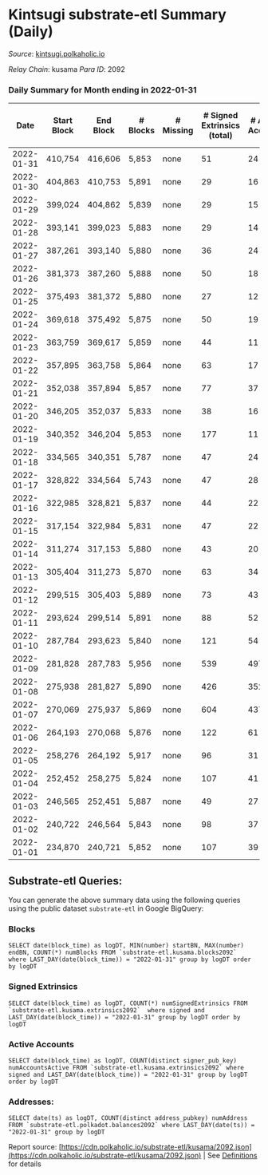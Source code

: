 # Kintsugi substrate-etl Summary (Daily)

_Source_: [kintsugi.polkaholic.io](https://kintsugi.polkaholic.io)

*Relay Chain*: kusama
*Para ID*: 2092



### Daily Summary for Month ending in 2022-01-31


| Date | Start Block | End Block | # Blocks | # Missing | # Signed Extrinsics (total) | # Active Accounts | # Addresses with Balances | # Events | # Transfers | # XCM Transfers In | # XCM Transfers Out |
| ---- | ----------- | --------- | -------- | --------- | --------------------------- | ----------------- | ------------------------- | -------- | ----------- | ------------------ | ------------------- |
| 2022-01-31 | 410,754 | 416,606 | 5,853 | none  | 51 | 24 | 6,331 | 29,378 | 38 ($154,243.96) |   |   |
| 2022-01-30 | 404,863 | 410,753 | 5,891 | none  | 29 | 16 | 6,323 | 29,513 | 13 ($1,612.85) |   |   |
| 2022-01-29 | 399,024 | 404,862 | 5,839 | none  | 29 | 15 | 6,322 | 29,274 | 22 ($11,050.27) |   |   |
| 2022-01-28 | 393,141 | 399,023 | 5,883 | none  | 29 | 14 | 6,312 | 29,557 | 25 ($1,730.43) |   |   |
| 2022-01-27 | 387,261 | 393,140 | 5,880 | none  | 36 | 24 | 6,295 | 29,497 | 26 ($16,014.91) |   |   |
| 2022-01-26 | 381,373 | 387,260 | 5,888 | none  | 50 | 18 | 6,282 | 29,666 | 53 ($20,178.32) |   |   |
| 2022-01-25 | 375,493 | 381,372 | 5,880 | none  | 27 | 12 | 6,255 | 30,082 | 118 ($43,567.87) |   |   |
| 2022-01-24 | 369,618 | 375,492 | 5,875 | none  | 50 | 19 | 6,147 | 29,470 | 24 ($28,487.01) |   |   |
| 2022-01-23 | 363,759 | 369,617 | 5,859 | none  | 44 | 11 | 6,142 | 29,360 | 10 ($8,099.89) |   |   |
| 2022-01-22 | 357,895 | 363,758 | 5,864 | none  | 63 | 17 | 6,139 | 29,430 | 30 ($73,768.68) |   |   |
| 2022-01-21 | 352,038 | 357,894 | 5,857 | none  | 77 | 37 | 6,131 | 29,471 | 59 ($76,135.72) |   |   |
| 2022-01-20 | 346,205 | 352,037 | 5,833 | none  | 38 | 16 | 6,111 | 29,369 | 34 ($15,434.45) |   |   |
| 2022-01-19 | 340,352 | 346,204 | 5,853 | none  | 177 | 11 | 6,085 | 29,490 | 30 ($174,097,476.45) |   |   |
| 2022-01-18 | 334,565 | 340,351 | 5,787 | none  | 47 | 24 | 6,079 | 29,140 | 39 ($3,811.07) |   |   |
| 2022-01-17 | 328,822 | 334,564 | 5,743 | none  | 47 | 28 | 6,054 | 29,328 | 112 ($170,930.42) |   |   |
| 2022-01-16 | 322,985 | 328,821 | 5,837 | none  | 44 | 22 | 5,961 | 29,275 | 18 ($46,498.37) |   |   |
| 2022-01-15 | 317,154 | 322,984 | 5,831 | none  | 47 | 22 | 5,953 | 29,245 | 23 ($2,366.53) |   |   |
| 2022-01-14 | 311,274 | 317,153 | 5,880 | none  | 43 | 20 | 5,950 | 29,494 | 28 ($28,027.52) |   |   |
| 2022-01-13 | 305,404 | 311,273 | 5,870 | none  | 63 | 34 | 5,941 | 29,772 | 89 ($328,463.96) |   |   |
| 2022-01-12 | 299,515 | 305,403 | 5,889 | none  | 73 | 43 | 5,883 | 29,952 | 104 ($2,090,079.70) |   |   |
| 2022-01-11 | 293,624 | 299,514 | 5,891 | none  | 88 | 52 | 5,814 | 29,980 | 109 ($287,771.74) |   |   |
| 2022-01-10 | 287,784 | 293,623 | 5,840 | none  | 121 | 54 | 5,744 | 29,443 | 64 ($57,345.75) |   |   |
| 2022-01-09 | 281,828 | 287,783 | 5,956 | none  | 539 | 497 | 5,728 | 31,665 | 638 ($1,549,741.26) |   |   |
| 2022-01-08 | 275,938 | 281,827 | 5,890 | none  | 426 | 352 | 5,581 | 30,315 | 359 ($370,282.94) |   |   |
| 2022-01-07 | 270,069 | 275,937 | 5,869 | none  | 604 | 437 | 5,551 | 30,877 | 533 ($2,266,674.37) |   |   |
| 2022-01-06 | 264,193 | 270,068 | 5,876 | none  | 122 | 61 | 5,434 | 29,693 | 78 ($1,642,457.80) |   |   |
| 2022-01-05 | 258,276 | 264,192 | 5,917 | none  | 96 | 31 | 5,400 | 30,115 | 93 ($8,964.31) |   |   |
| 2022-01-04 | 252,452 | 258,275 | 5,824 | none  | 107 | 41 | 5,324 | 29,505 | 72 ($48,237.87) |   |   |
| 2022-01-03 | 246,565 | 252,451 | 5,887 | none  | 49 | 27 | 5,280 | 29,750 | 60 ($12,497.22) |   |   |
| 2022-01-02 | 240,722 | 246,564 | 5,843 | none  | 98 | 37 | 5,237 | 29,669 | 86 ($26,466.21) |   |   |
| 2022-01-01 | 234,870 | 240,721 | 5,852 | none  | 107 | 39 | 5,175 | 29,999 | 136 ($143,004.75) |   |   |

## Substrate-etl Queries:
You can generate the above summary data using the following queries using the public dataset `substrate-etl` in Google BigQuery:


### Blocks
```
SELECT date(block_time) as logDT, MIN(number) startBN, MAX(number) endBN, COUNT(*) numBlocks FROM `substrate-etl.kusama.blocks2092`  where LAST_DAY(date(block_time)) = "2022-01-31" group by logDT order by logDT
```


### Signed Extrinsics
```
SELECT date(block_time) as logDT, COUNT(*) numSignedExtrinsics FROM `substrate-etl.kusama.extrinsics2092`  where signed and LAST_DAY(date(block_time)) = "2022-01-31" group by logDT order by logDT
```


### Active Accounts
```
SELECT date(block_time) as logDT, COUNT(distinct signer_pub_key) numAccountsActive FROM `substrate-etl.kusama.extrinsics2092` where signed and LAST_DAY(date(block_time)) = "2022-01-31" group by logDT order by logDT
```


### Addresses:
```
SELECT date(ts) as logDT, COUNT(distinct address_pubkey) numAddress FROM `substrate-etl.polkadot.balances2092` where LAST_DAY(date(ts)) = "2022-01-31" group by logDT
```



Report source: [https://cdn.polkaholic.io/substrate-etl/kusama/2092.json](https://cdn.polkaholic.io/substrate-etl/kusama/2092.json) | See [Definitions](/DEFINITIONS.md) for details
